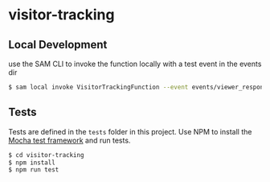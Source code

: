 # visitor-tracking

## Local Development

use the SAM CLI to invoke the function locally with a test event in the events dir

```bash
$ sam local invoke VisitorTrackingFunction --event events/viewer_response_event.json
```

## Tests

Tests are defined in the `tests` folder in this project. Use NPM to install the [Mocha test framework](https://mochajs.org/) and run tests.

```bash
$ cd visitor-tracking
$ npm install
$ npm run test
```
